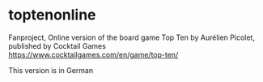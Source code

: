 # toptenonline
Fanproject, Online version of the board game Top Ten by Aurélien Picolet, published by Cocktail Games
https://www.cocktailgames.com/en/game/top-ten/

This version is in German